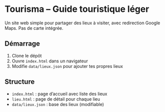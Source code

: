 # Tourisma – Guide touristique léger

Un site web simple pour partager des lieux à visiter, avec redirection Google Maps. Pas de carte intégrée.

## Démarrage

1. Clone le dépôt
2. Ouvre `index.html` dans un navigateur
3. Modifie `data/lieux.json` pour ajouter tes propres lieux

## Structure

- `index.html` : page d’accueil avec liste des lieux
- `lieu.html` : page de détail pour chaque lieu
- `data/lieux.json` : base des lieux (modifiable)
